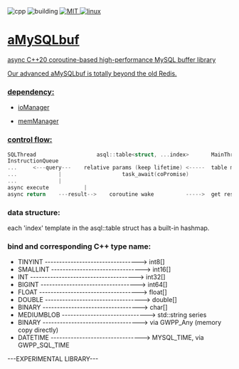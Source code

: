 <div>
	<a style="text-decoration: none;" href="">
		<img src="https://img.shields.io/badge/C++-%2300599C.svg?logo=c%2B%2B&logoColor=white" alt="cpp">
	</a>
	<a style="text-decoration: none;" href="">
		<img src="https://ci.appveyor.com/api/projects/status/1acb366xfyg3qybk/branch/develop?svg=true" alt="building">
	</a>
	<a href="https://github.com/UF4007/memManager/blob/main/License.txt">
		<img src="https://img.shields.io/badge/license-MIT-blue" alt="MIT">
	<a href="https://www.debian.org/">
		<img src="https://img.shields.io/badge/Linux-FCC624?style=for-the-badge&logo=linux&logoColor=black" alt="linux">
</div>

# aMySQLbuf
async C++20 coroutine-based high-performance MySQL buffer library

Our advanced aMySQLbuf is totally beyond the old Redis.

### dependency:
- ioManager

- memManager

### control flow:
```C++
SQLThread                  	asql::table<struct, ...index>		MainThread(coroutine)
InstructionQueue			
...		<---query---	relative params (keep lifetime) <-----	table member method, get coPormise
...				|					task_await(coPromise)
...				|
async execute			|
async return	---result-->	coroutine wake			----->	get result
```
### data structure:
each 'index' template in the asql::table struct has a built-in hashmap.

### bind and corresponding C++ type name:
- TINYINT ---------------------------------> int8[]  
- SMALLINT --------------------------------> int16[]  
- INT -------------------------------------> int32[]  
- BIGINT ----------------------------------> int64[]  
- FLOAT -----------------------------------> float[]  
- DOUBLE ----------------------------------> double[]  
- BINARY ----------------------------------> char[]  
- MEDIUMBLOB ------------------------------> std::string series  
- BINARY ----------------------------------> via GWPP_Any (memory copy directly)  
- DATETIME --------------------------------> MYSQL_TIME, via GWPP_SQL_TIME  

---EXPERIMENTAL LIBRARY---
